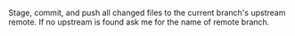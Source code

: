 Stage, commit, and push all changed files to the current branch's upstream remote. If no upstream is found ask me for the name of remote branch.
